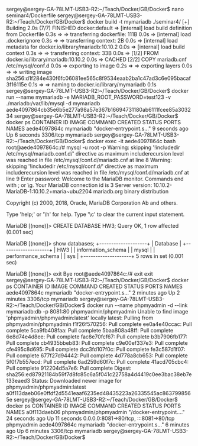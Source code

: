 sergey@sergey-GA-78LMT-USB3-R2:~/Teach/Docker/GB/Docker$ nano seminar4/Dockerfile
sergey@sergey-GA-78LMT-USB3-R2:~/Teach/Docker/GB/Docker$ docker build -t mymariadb ./seminar4/
[+] Building 2.0s (7/7) FINISHED                                                                                             docker:default
 => [internal] load build definition from Dockerfile                                                                                   0.3s
 => => transferring dockerfile: 111B                                                                                                   0.0s
 => [internal] load .dockerignore                                                                                                      0.3s
 => => transferring context: 2B                                                                                                        0.0s
 => [internal] load metadata for docker.io/library/mariadb:10.10.2                                                                     0.0s
 => [internal] load build context                                                                                                      0.3s
 => => transferring context: 33B                                                                                                       0.0s
 => [1/2] FROM docker.io/library/mariadb:10.10.2                                                                                       0.0s
 => CACHED [2/2] COPY mariadb.cnf /etc/mysql/conf.d                                                                                    0.0s
 => exporting to image                                                                                                                 0.2s
 => => exporting layers                                                                                                                0.0s
 => => writing image sha256:d1f284e430f6fc06081ee565c8f9534eaab2ba1c47ad3c6e095bacaf3f16115e                                           0.1s
 => => naming to docker.io/library/mymariadb                                                                                           0.1s
sergey@sergey-GA-78LMT-USB3-R2:~/Teach/Docker/GB/Docker$ docker run --name mymariadb -e MARIADB_ROOT_PASSWORD=test123 -v ./mariadb:/var/lib/mysql -d mymariadb
aede4097864cb35e6b5e277a98a57e367b16694731180ab6111fcee85a303234
sergey@sergey-GA-78LMT-USB3-R2:~/Teach/Docker/GB/Docker$ docker ps
CONTAINER ID   IMAGE       COMMAND                  CREATED         STATUS         PORTS      NAMES
aede4097864c   mymariadb   "docker-entrypoint.s…"   9 seconds ago   Up 6 seconds   3306/tcp   mymariadb
sergey@sergey-GA-78LMT-USB3-R2:~/Teach/Docker/GB/Docker$ docker exec -it aede4097864c bash
root@aede4097864c:/# mysql -u root -p
Warning: skipping '!includedir /etc/mysql/mariadb.conf.d/' directive as maximum includerecursion level was reached in file /etc/mysql/conf.d/mariadb.cnf at line 8
Warning: skipping '!includedir /etc/mysql/conf.d/' directive as maximum includerecursion level was reached in file /etc/mysql/conf.d/mariadb.cnf at line 9
Enter password: 
Welcome to the MariaDB monitor.  Commands end with ; or \g.
Your MariaDB connection id is 3
Server version: 10.10.2-MariaDB-1:10.10.2+maria~ubu2204 mariadb.org binary distribution

Copyright (c) 2000, 2018, Oracle, MariaDB Corporation Ab and others.

Type 'help;' or '\h' for help. Type '\c' to clear the current input statement.

MariaDB [(none)]> CREATE DATABASE HW3;
Query OK, 1 row affected (0.001 sec)

MariaDB [(none)]> show databases;
+--------------------+
| Database           |
+--------------------+
| HW3                |
| information_schema |
| mysql              |
| performance_schema |
| sys                |
+--------------------+
5 rows in set (0.001 sec)

MariaDB [(none)]> exit
Bye
root@aede4097864c:/# exit
exit
sergey@sergey-GA-78LMT-USB3-R2:~/Teach/Docker/GB/Docker$ docker ps
CONTAINER ID   IMAGE       COMMAND                  CREATED         STATUS         PORTS      NAMES
aede4097864c   mymariadb   "docker-entrypoint.s…"   2 minutes ago   Up 2 minutes   3306/tcp   mymariadb
sergey@sergey-GA-78LMT-USB3-R2:~/Teach/Docker/GB/Docker$ docker run --name phpmyadmin -d --link mymariadb:db -p 8081:80 phpmyadmin/phpmyadmin
Unable to find image 'phpmyadmin/phpmyadmin:latest' locally
latest: Pulling from phpmyadmin/phpmyadmin
f1f26f570256: Pull complete 
ee0a4e40ccac: Pull complete 
5ca9fb408faa: Pull complete 
5baa808a48ff: Pull complete 
6e8d74e4d8ee: Pull complete 
fac8e70fcf67: Pull complete 
b3b7906fb177: Pull complete 
cb4935bbeb83: Pull complete 
c9e00ef337e3: Pull complete 
cfe495c8d695: Pull complete 
dcc3fd107f0c: Pull complete 
fe3c587d1f07: Pull complete 
677f27d94442: Pull complete 
4d778a8cb653: Pull complete 
5f0f7b557ecd: Pull complete 
6ad259d60f7c: Pull complete 
41acd705cbc4: Pull complete 
912204d5a7e6: Pull complete 
Digest: sha256:ed87921184b59f7d8fc85c6a5f041c22758a4d4419c0ee3bac38eb7e133eaed3
Status: Downloaded newer image for phpmyadmin/phpmyadmin:latest
a0f113daeb06e0ffdf2d5541eaaf6235ed48435223a26335545ac8637998565e
sergey@sergey-GA-78LMT-USB3-R2:~/Teach/Docker/GB/Docker$ docker ps
CONTAINER ID   IMAGE                   COMMAND                  CREATED          STATUS          PORTS                                   NAMES
a0f113daeb06   phpmyadmin/phpmyadmin   "/docker-entrypoint.…"   24 seconds ago   Up 11 seconds   0.0.0.0:8081->80/tcp, :::8081->80/tcp   phpmyadmin
aede4097864c   mymariadb               "docker-entrypoint.s…"   6 minutes ago    Up 6 minutes    3306/tcp                                mymariadb
sergey@sergey-GA-78LMT-USB3-R2:~/Teach/Docker/GB/Docker$ 
